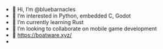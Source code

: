 - 👋 Hi, I’m @bluebarnacles
- 👀 I’m interested in Python, embedded C, Godot
- 🌱 I’m currently learning Rust
- 📱 I’m looking to collaborate on mobile game development
- 📃 https://boatware.xyz/
- 

<!---
bluebarnacles/bluebarnacles is a ✨ special ✨ repository because its `README.md` (this file) appears on your GitHub profile.
You can click the Preview link to take a look at your changes.
--->
